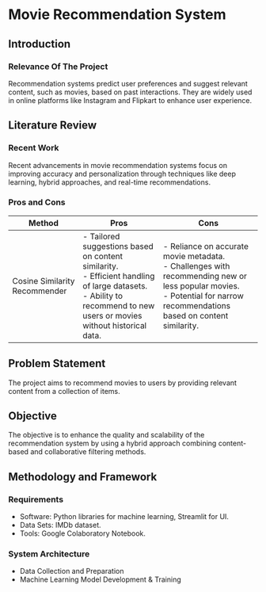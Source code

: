 # Movie Recommendation System

## Introduction

### Relevance Of The Project
Recommendation systems predict user preferences and suggest relevant content, such as movies, based on past interactions. They are widely used in online platforms like Instagram and Flipkart to enhance user experience.

## Literature Review

### Recent Work
Recent advancements in movie recommendation systems focus on improving accuracy and personalization through techniques like deep learning, hybrid approaches, and real-time recommendations.

### Pros and Cons
| Method       | Pros                                                        | Cons                                                           |
|--------------|-------------------------------------------------------------|----------------------------------------------------------------|
| Cosine Similarity Recommender | - Tailored suggestions based on content similarity.<br>- Efficient handling of large datasets.<br>- Ability to recommend to new users or movies without historical data. | - Reliance on accurate movie metadata.<br>- Challenges with recommending new or less popular movies.<br>- Potential for narrow recommendations based on content similarity. |

## Problem Statement
The project aims to recommend movies to users by providing relevant content from a collection of items.

## Objective
The objective is to enhance the quality and scalability of the recommendation system by using a hybrid approach combining content-based and collaborative filtering methods.

## Methodology and Framework

### Requirements
- Software: Python libraries for machine learning, Streamlit for UI.
- Data Sets: IMDb dataset.
- Tools: Google Colaboratory Notebook.

### System Architecture
- Data Collection and Preparation
- Machine Learning Model Development & Training

